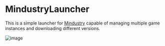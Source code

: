 # MindustryLauncher

This is a simple launcher for [Mindustry](https://github.com/Anuken/Mindustry) capable of managing multiple game instances and downloading different versions. 

![image](https://github.com/zenonet/MindustryLauncher/assets/78077158/8e8cfff4-52be-4a3d-9b0c-3a321aba98e6)

